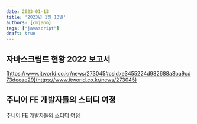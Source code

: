 ```yaml
---
date: 2023-01-13
title: '2023년 1월 13일'
authors: [cmjeon]
tags: ["javascript"]
draft: true
---
```


## 자바스크립트 현황 2022 보고서

[https://www.itworld.co.kr/news/273045#csidxe3455224d982688a3ba9cd73deeae29](https://www.itworld.co.kr/news/273045)

## 주니어 FE 개발자들의 스터디 여정

[주니어 FE 개발자들의 스터디 여정](https://tech.kakaopay.com/post/frontend-study-journey/)